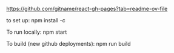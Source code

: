 https://github.com/gitname/react-gh-pages?tab=readme-ov-file

to set up:
npm install -c

To run locally:
npm start

To build (new github deployments):
npm run build